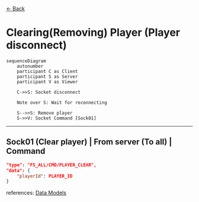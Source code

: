 [<- Back](../index.md)

# Clearing(Removing) Player (Player disconnect)

```mermaid
sequenceDiagram
    autonumber
    participant C as Client
    participant S as Server
    participant V as Viewer

    C->>S: Socket disconnect

    Note over S: Wait for reconnecting

    S-->>S: Remove player
    S->>V: Socket Command [Sock01]
```

---

## Sock01 (Clear player) | From server (To all) | Command

```json
"type": "FS_ALL/CMD/PLAYER_CLEAR",
"data": {
    "playerId": PLAYER_ID
}
```

references: [Data Models](../../../../libs/models/src/lib/sockets)
